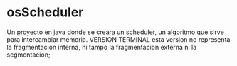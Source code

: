 # osScheduler
Un proyecto en java donde se creara un scheduler, un algoritmo que sirve para intercambiar memoria.
VERSION TERMINAL esta version no representa la fragmentacion interna, ni tampo la fragmentacion externa ni la segmentacion;
